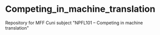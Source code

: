 # Competing_in_machine_translation
Repository for MFF Cuni subject "NPFL101 – Competing in machine translation"
